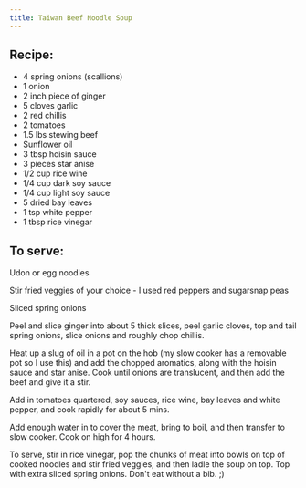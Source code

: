 ```yaml
---
title: Taiwan Beef Noodle Soup
---
```


## Recipe:
- 4 spring onions (scallions)
- 1 onion
- 2 inch piece of ginger
- 5 cloves garlic
- 2 red chillis
- 2 tomatoes
- 1.5 lbs stewing beef
- Sunflower oil
- 3 tbsp hoisin sauce
- 3 pieces star anise
- 1/2 cup rice wine
- 1/4 cup dark soy sauce
- 1/4 cup light soy sauce
- 5 dried bay leaves
- 1 tsp white pepper
- 1 tbsp rice vinegar


## To serve:

Udon or egg noodles

Stir fried veggies of your choice - I used red peppers and sugarsnap peas

Sliced spring onions

Peel and slice ginger into about 5 thick slices, peel garlic cloves, top and tail spring onions, slice onions and roughly chop chillis.

Heat up a slug of oil in a pot on the hob (my slow cooker has a removable pot so I use this) and add the chopped aromatics, along with the hoisin sauce and star anise. Cook until onions are translucent, and then add the beef and give it a stir.

Add in tomatoes quartered, soy sauces, rice wine, bay leaves and white pepper, and cook rapidly for about 5 mins.

Add enough water in to cover the meat, bring to boil, and then transfer to slow cooker. Cook on high for 4 hours.

To serve, stir in rice vinegar, pop the chunks of meat into bowls on top of cooked noodles and stir fried veggies, and then ladle the soup on top. Top with extra sliced spring onions. Don't eat without a bib. ;)